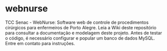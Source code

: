 # webnurse
TCC Senac - WebNurse: Software web de controle de procedimentos cirúrgicos para enfermeiros de Porto Alegre.
Leia a Wiki deste repositório para consultar a documentação e modelagem deste projeto.
Antes de testar o código, é necessário configurar e popular um banco de dados MySQL. Entre em contato para instruções.
